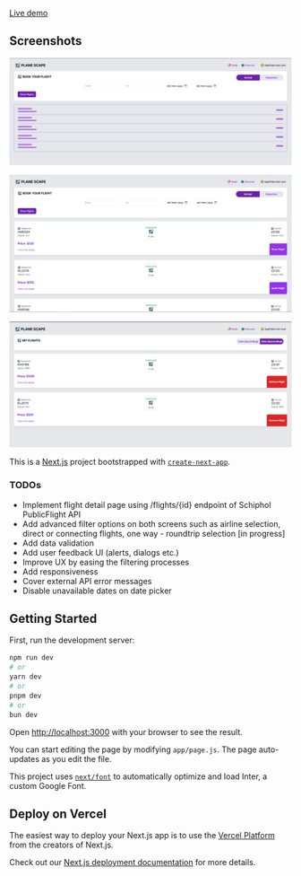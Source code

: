 [Live demo](https://appfellas-case.vercel.app)

## Screenshots

![Loading state showing skeleton](./public/screenshots/screenshot1.png)

![Loaded state showing flights](./public/screenshots/screenshot2.png)

![My flights page showing saved flights](./public/screenshots/screenshot3.png)

This is a [Next.js](https://nextjs.org/) project bootstrapped with [`create-next-app`](https://github.com/vercel/next.js/tree/canary/packages/create-next-app).

### TODOs
* Implement flight detail page using /flights/{id} endpoint of Schiphol PublicFlight API
* Add advanced filter options on both screens such as airline selection, direct or connecting flights, one way - roundtrip selection [in progress]
* Add data validation
* Add user feedback UI (alerts, dialogs etc.)
* Improve UX by easing the filtering processes
* Add responsiveness
* Cover external API error messages
* Disable unavailable dates on date picker

## Getting Started

First, run the development server:

```bash
npm run dev
# or
yarn dev
# or
pnpm dev
# or
bun dev
```

Open [http://localhost:3000](http://localhost:3000) with your browser to see the result.

You can start editing the page by modifying `app/page.js`. The page auto-updates as you edit the file.

This project uses [`next/font`](https://nextjs.org/docs/basic-features/font-optimization) to automatically optimize and load Inter, a custom Google Font.

## Deploy on Vercel

The easiest way to deploy your Next.js app is to use the [Vercel Platform](https://vercel.com/new?utm_medium=default-template&filter=next.js&utm_source=create-next-app&utm_campaign=create-next-app-readme) from the creators of Next.js.

Check out our [Next.js deployment documentation](https://nextjs.org/docs/deployment) for more details.
